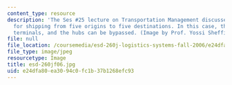 ```yaml
---
content_type: resource
description: 'The Ses #25 lecture on Transportation Management discusses various arrangements
  for shipping from five origins to five destinations. In this case, there are regional
  terminals, and the hubs can be bypassed. (Image by Prof. Yossi Sheffi.)'
file: null
file_location: /coursemedia/esd-260j-logistics-systems-fall-2006/e24dfa80ea3094c0fc1b37b1268efc93_esd-260jf06.jpg
file_type: image/jpeg
resourcetype: Image
title: esd-260jf06.jpg
uid: e24dfa80-ea30-94c0-fc1b-37b1268efc93
---
```

